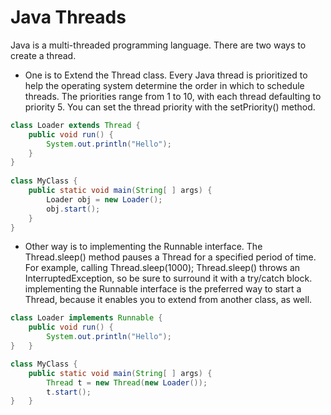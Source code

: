 # Java Threads

Java is a multi-threaded programming language. There are two ways to create a thread.

- One is to Extend the Thread class. Every Java thread is prioritized to help the operating system determine the order in which to schedule threads. The priorities range from 1 to 10, with each thread defaulting to priority 5. You can set the thread priority with the setPriority() method.

```java
class Loader extends Thread {  
    public void run() {    
        System.out.println("Hello");  
    }
}
    
class MyClass {  
    public static void main(String[ ] args) {    
        Loader obj = new Loader();    
        obj.start();  
    }
}
```

- Other way is to  implementing the Runnable interface. The Thread.sleep() method pauses a Thread for a specified period of time. For example, calling Thread.sleep(1000); Thread.sleep() throws an InterruptedException, so be sure to surround it with a try/catch block. implementing the Runnable interface is the preferred way to start a Thread, because it enables you to extend from another class, as well.
  
```java
class Loader implements Runnable {  
    public void run() {    
        System.out.println("Hello");  
}   }

class MyClass {  
    public static void main(String[ ] args) {    
        Thread t = new Thread(new Loader());    
        t.start();  
}   }
```

